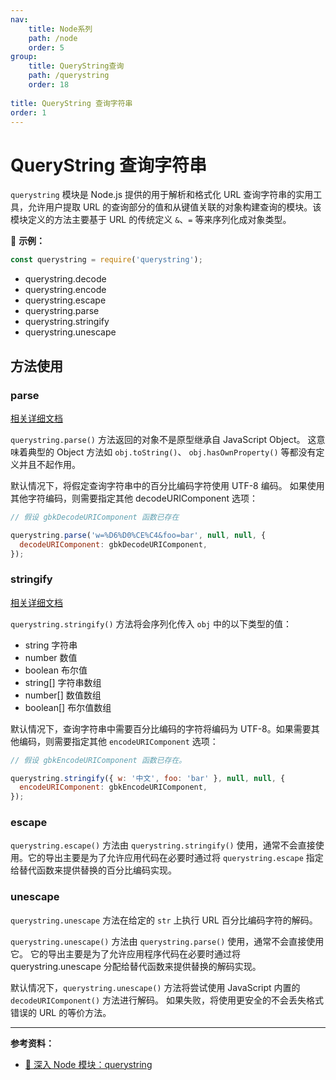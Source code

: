 ```yaml
---
nav:
    title: Node系列
    path: /node
    order: 5
group:
    title: QueryString查询
    path: /querystring
    order: 18
    
title: QueryString 查询字符串
order: 1
---
```


# QueryString 查询字符串

`querystring` 模块是 Node.js 提供的用于解析和格式化 URL 查询字符串的实用工具，允许用户提取 URL 的查询部分的值和从键值关联的对象构建查询的模块。该模块定义的方法主要基于 URL 的传统定义 `&`、`=` 等来序列化成对象类型。

🌰 **示例：**

```js
const querystring = require('querystring');
```

- querystring.decode
- querystring.encode
- querystring.escape
- querystring.parse
- querystring.stringify
- querystring.unescape

## 方法使用

### parse

[相关详细文档](http://nodejs.cn/api/querystring.html#querystring_querystring_parse_str_sep_eq_options)

`querystring.parse()` 方法返回的对象不是原型继承自 JavaScript Object。 这意味着典型的 Object 方法如 `obj.toString()`、 `obj.hasOwnProperty()` 等都没有定义并且不起作用。

默认情况下，将假定查询字符串中的百分比编码字符使用 UTF-8 编码。 如果使用其他字符编码，则需要指定其他 decodeURIComponent 选项：

```js
// 假设 gbkDecodeURIComponent 函数已存在

querystring.parse('w=%D6%D0%CE%C4&foo=bar', null, null, {
  decodeURIComponent: gbkDecodeURIComponent,
});
```

### stringify

[相关详细文档](http://nodejs.cn/api/querystring.html#querystring_querystring_stringify_obj_sep_eq_options)

`querystring.stringify()` 方法将会序列化传入 `obj` 中的以下类型的值：

- string 字符串
- number 数值
- boolean 布尔值
- string[] 字符串数组
- number[] 数值数组
- boolean[] 布尔值数组

默认情况下，查询字符串中需要百分比编码的字符将编码为 UTF-8。如果需要其他编码，则需要指定其他 `encodeURIComponent` 选项：

```js
// 假设 gbkEncodeURIComponent 函数已存在。

querystring.stringify({ w: '中文', foo: 'bar' }, null, null, {
  encodeURIComponent: gbkEncodeURIComponent,
});
```

### escape

`querystring.escape()` 方法由 `querystring.stringify()` 使用，通常不会直接使用。它的导出主要是为了允许应用代码在必要时通过将 `querystring.escape` 指定给替代函数来提供替换的百分比编码实现。

### unescape

`querystring.unescape` 方法在给定的 `str` 上执行 URL 百分比编码字符的解码。

`querystring.unescape()` 方法由 `querystring.parse()` 使用，通常不会直接使用它。 它的导出主要是为了允许应用程序代码在必要时通过将 querystring.unescape 分配给替代函数来提供替换的解码实现。

默认情况下，`querystring.unescape()` 方法将尝试使用 JavaScript 内置的 `decodeURIComponent()` 方法进行解码。 如果失败，将使用更安全的不会丢失格式错误的 URL 的等价方法。

---

**参考资料：**

- [📝 深入 Node 模块：querystring](https://jsernews.com/news/172)
